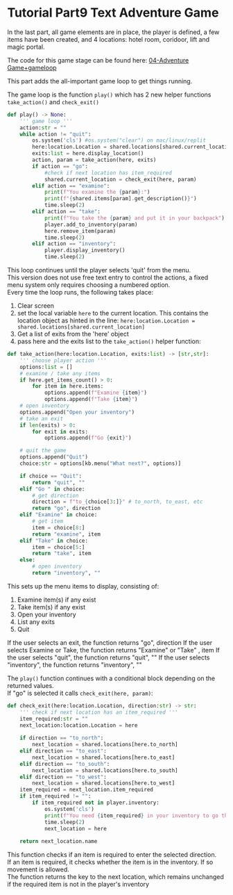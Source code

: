 <h1>Tutorial Part9 Text Adventure Game </h1>

In the last part, all game elements are in place, the player is defined, a few items have been created, and 4 locations: hotel room, coridoor, lift and magic portal.

The code for this game stage can be found here: [04-Adventure Game+gameloop](/Python/OOP/04-Adventure%20Game%2Bgameloop)

This part adds the all-important game loop to get things running.

The game loop is the function `play()` which has 2 new helper functions `take_action()` and `check_exit()`

```python
def play() -> None:
	''' game loop '''
	action:str = ""
	while action != "quit":
		os.system('cls') #os.system("clear") on mac/linux/replit
		here:location.Location = shared.locations[shared.current_location]
		exits:list = here.display_location()
		action, param = take_action(here, exits)
		if action == "go":
			#check if next location has item_required
			shared.current_location = check_exit(here, param)		
		elif action == "examine":
			print(f"You examine the {param}:")
			print(f"{shared.items[param].get_description()}")
			time.sleep(2)
		elif action == "take":
			print(f"You take the {param} and put it in your backpack")
			player.add_to_inventory(param)
			here.remove_item(param)
			time.sleep(2)
		elif action == "inventory":
			player.display_inventory()
			time.sleep(2)
```
This loop continues until the player selects 'quit' from the menu.<br>
This version does not use free text entry to control the actions, a fixed menu system only requires choosing a numbered option.<br>
Every time the loop runs, the following takes place:
1. Clear screen
2. set the local variable `here` to the current location. This contains the location object as hinted in the line: `here:location.Location = shared.locations[shared.current_location]`
3. Get a list of exits from the 'here' object
4. pass here and the exits list to the `take_action()` helper function:

```python
def take_action(here:location.Location, exits:list) -> [str,str]:
	''' choose player action '''
	options:list = []
	# examine / take any items
	if here.get_items_count() > 0:
		for item in here.items:
			options.append(f"Examine {item}")
			options.append(f"Take {item}")
	# open inventory
	options.append("Open your inventory")
	# take an exit
	if len(exits) > 0:
		for exit in exits:
			options.append(f"Go {exit}")

	# quit the game	
	options.append("Quit")
	choice:str = options[kb.menu("What next?", options)]

	if choice == "Quit":
		return "quit", ""
	elif "Go " in choice:
		# get direction 
		direction = f"to_{choice[3:]}" # to_north, to_east, etc
		return "go", direction
	elif "Examine" in choice:
		# get item
		item = choice[8:]
		return "examine", item
	elif "Take" in choice:
		item = choice[5:]
		return "take", item
	else:
		# open inventory
		return "inventory", ""
```
This sets up the menu items to display, consisting of:
1. Examine item(s) if any exist
2. Take item(s) if any exist
3. Open your inventory
4. List any exits
5. Quit

If the user selects an exit, the function returns "go", direction
If the user selects Examine or Take, the function returns "Examine" or "Take" , item
If the user selects "quit", the function returns "quit", ""
If the user selects "inventory", the function returns "inventory", ""

The `play()` function continues with a conditional block depending on the returned values.<br>
If "go" is selected it calls `check_exit(here, param)`:
```python
def check_exit(here:location.Location, direction:str) -> str:
	''' check if next location has an item_required '''
	item_required:str = ""
	next_location:location.Location = here
	
	if direction == "to_north":
		next_location = shared.locations[here.to_north]
	elif direction == "to_east":
		next_location = shared.locations[here.to_east]
	elif direction == "to_south":
		next_location = shared.locations[here.to_south]
	elif direction == "to_west":
		next_location = shared.locations[here.to_west]
	item_required = next_location.item_required	
	if item_required != "":
		if item_required not in player.inventory:
			os.system('cls')
			print(f"You need {item_required} in your inventory to go that way")
			time.sleep(2)
			next_location = here
	
	return next_location.name
```

This function checks if an item is required to enter the selected direction.<br>
If an item is required, it checks whether the item is in the inventory. If so movement is allowed.<br>
The function returns the key to the next location, which remains unchanged if the required item is not in the player's inventory
